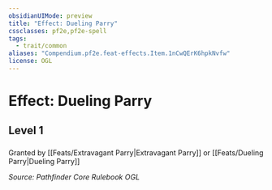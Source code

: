 ```yaml
---
obsidianUIMode: preview
title: "Effect: Dueling Parry"
cssclasses: pf2e,pf2e-spell
tags:
  - trait/common
aliases: "Compendium.pf2e.feat-effects.Item.1nCwQErK6hpkNvfw"
license: OGL
---
```

# Effect: Dueling Parry
## Level 1
### 






Granted by [[Feats/Extravagant Parry|Extravagant Parry]] or [[Feats/Dueling Parry|Dueling Parry]]

*Source: Pathfinder Core Rulebook*
*OGL*